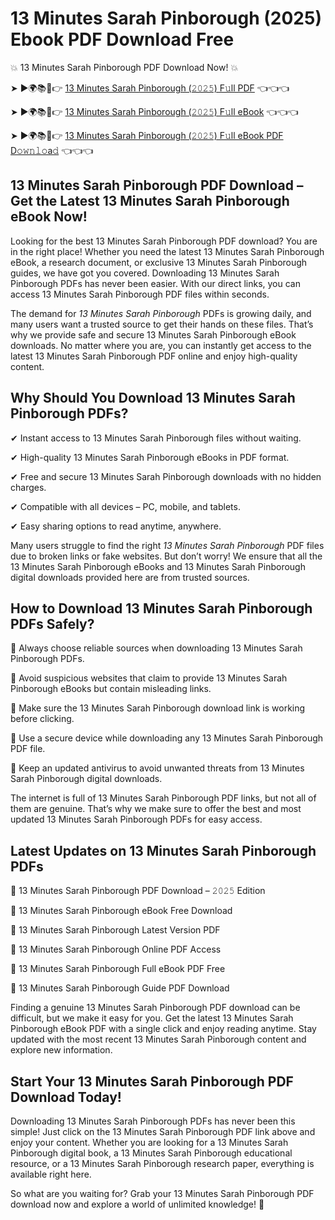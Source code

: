 # 13 Minutes Sarah Pinborough (2025) Ebook PDF Download Free

💥 13 Minutes Sarah Pinborough PDF Download Now! 💥

➤ ►🌍📚📱👉 [13 Minutes Sarah Pinborough (𝟸𝟶𝟸𝟻) F𝚞ll PDF](https://getpdf.xyz/13-minutes-sarah-pinborough) 👈👈👈


➤ ►🌍📚📱👉 [13 Minutes Sarah Pinborough (𝟸𝟶𝟸𝟻) F𝚞ll eBook](https://getpdf.xyz/13-minutes-sarah-pinborough) 👈👈👈


➤ ►🌍📚📱👉 [13 Minutes Sarah Pinborough (𝟸𝟶𝟸𝟻) F𝚞ll eBook PDF D𝚘𝚠𝚗𝚕𝚘a𝚍](https://getpdf.xyz/13-minutes-sarah-pinborough) 👈👈👈


## 13 Minutes Sarah Pinborough PDF Download – Get the Latest 13 Minutes Sarah Pinborough eBook Now!

Looking for the best 13 Minutes Sarah Pinborough PDF download? You are in the right place! Whether you need the latest 13 Minutes Sarah Pinborough eBook, a research document, or exclusive 13 Minutes Sarah Pinborough guides, we have got you covered. Downloading 13 Minutes Sarah Pinborough PDFs has never been easier. With our direct links, you can access 13 Minutes Sarah Pinborough PDF files within seconds.

The demand for *13 Minutes Sarah Pinborough* PDFs is growing daily, and many users want a trusted source to get their hands on these files. That’s why we provide safe and secure 13 Minutes Sarah Pinborough eBook downloads. No matter where you are, you can instantly get access to the latest 13 Minutes Sarah Pinborough PDF online and enjoy high-quality content.

## Why Should You Download 13 Minutes Sarah Pinborough PDFs?

✔ Instant access to 13 Minutes Sarah Pinborough files without waiting.

✔ High-quality 13 Minutes Sarah Pinborough eBooks in PDF format.

✔ Free and secure 13 Minutes Sarah Pinborough downloads with no hidden charges.

✔ Compatible with all devices – PC, mobile, and tablets.

✔ Easy sharing options to read anytime, anywhere.

Many users struggle to find the right *13 Minutes Sarah Pinborough* PDF files due to broken links or fake websites. But don’t worry! We ensure that all the 13 Minutes Sarah Pinborough eBooks and 13 Minutes Sarah Pinborough digital downloads provided here are from trusted sources.

## How to Download 13 Minutes Sarah Pinborough PDFs Safely?

📌 Always choose reliable sources when downloading 13 Minutes Sarah Pinborough PDFs.

📌 Avoid suspicious websites that claim to provide 13 Minutes Sarah Pinborough eBooks but contain misleading links.

📌 Make sure the 13 Minutes Sarah Pinborough download link is working before clicking.

📌 Use a secure device while downloading any 13 Minutes Sarah Pinborough PDF file.

📌 Keep an updated antivirus to avoid unwanted threats from 13 Minutes Sarah Pinborough digital downloads.

The internet is full of 13 Minutes Sarah Pinborough PDF links, but not all of them are genuine. That’s why we make sure to offer the best and most updated 13 Minutes Sarah Pinborough PDFs for easy access.

## Latest Updates on 13 Minutes Sarah Pinborough PDFs

🔹 13 Minutes Sarah Pinborough PDF Download – 𝟸𝟶𝟸𝟻 Edition

🔹 13 Minutes Sarah Pinborough eBook Free Download

🔹 13 Minutes Sarah Pinborough Latest Version PDF

🔹 13 Minutes Sarah Pinborough Online PDF Access

🔹 13 Minutes Sarah Pinborough Full eBook PDF Free

🔹 13 Minutes Sarah Pinborough Guide PDF Download

Finding a genuine 13 Minutes Sarah Pinborough PDF download can be difficult, but we make it easy for you. Get the latest 13 Minutes Sarah Pinborough eBook PDF with a single click and enjoy reading anytime. Stay updated with the most recent 13 Minutes Sarah Pinborough content and explore new information.

## Start Your 13 Minutes Sarah Pinborough PDF Download Today!

Downloading 13 Minutes Sarah Pinborough PDFs has never been this simple! Just click on the 13 Minutes Sarah Pinborough PDF link above and enjoy your content. Whether you are looking for a 13 Minutes Sarah Pinborough digital book, a 13 Minutes Sarah Pinborough educational resource, or a 13 Minutes Sarah Pinborough research paper, everything is available right here.

So what are you waiting for? Grab your 13 Minutes Sarah Pinborough PDF download now and explore a world of unlimited knowledge! 🚀